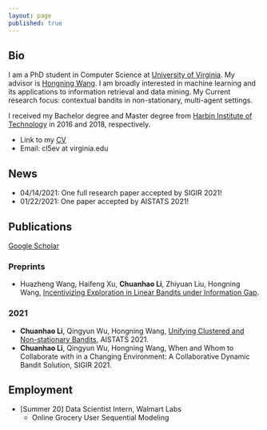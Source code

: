 ```yaml
---
layout: page
published: true
---
```

## **Bio**
I am a PhD student in Computer Science at [University of Virginia](https://www.virginia.edu/). My advisor is [Hongning Wang](http://www.cs.virginia.edu/~hw5x/). I am broadly interested in machine learning and its applications to information retrieval and data mining. My Current research focus: contextual bandits in non-stationary, multi-agent settings.

I received my Bachelor degree and Master degree from [Harbin Institute of Technology](http://en.hit.edu.cn/) in 2016 and 2018, respectively.

- Link to my [CV](https://cyrilli.github.io/CV.pdf)
- Email: cl5ev at virginia.edu

## **News**
- 04/14/2021: One full research paper accepted by SIGIR 2021!
- 01/22/2021: One paper accepted by AISTATS 2021!


## **Publications**
[Google Scholar](https://scholar.google.com/citations?user=w2ShljkAAAAJ&hl=en&oi=ao)
### Preprints
- Huazheng Wang, Haifeng Xu, **Chuanhao Li**, Zhiyuan Liu, Hongning Wang, [Incentivizing Exploration in Linear Bandits under Information Gap](https://arxiv.org/abs/2104.03860).

### 2021
- **Chuanhao Li**, Qingyun Wu, Hongning Wang, [Unifying Clustered and Non-stationary Bandits](http://proceedings.mlr.press/v130/li21c/li21c.pdf), AISTATS 2021.
- **Chuanhao Li**, Qingyun Wu, Hongning Wang, When and Whom to Collaborate with in a Changing Environment: A Collaborative Dynamic Bandit Solution, SIGIR 2021.

## **Employment**

- [Summer 20] Data Scientist Intern, Walmart Labs
  - Online Grocery User Sequential Modeling
